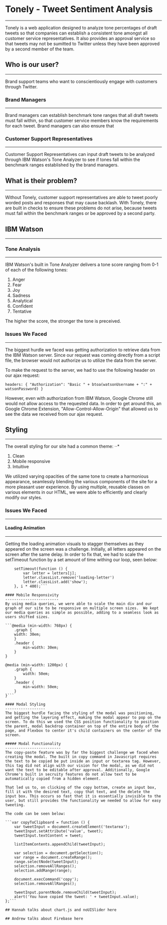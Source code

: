 # Tonely - Tweet Sentiment Analysis
-------------------
Tonely is a web application designed to analyze tone percentages of draft tweets so that companies can establish a consistent tone amongst all customer service representatives. It also provides an approval service so that tweets may not be sumitted to Twitter unless they have been approved by a second member of the team.

## Who is our user?
-------------------
Brand support teams who want to conscientiously engage with customers through Twitter. 

### Brand Managers
------------------
Brand managers can establish benchmark tone ranges that all draft tweets must fall within, so that customer service members know the requirements for each tweet. Brand managers can also ensure that 

### Customer Support Representatives
------------------------------------
Customer Support Representatives can input draft tweets to be analyzed through IBM Watson's Tone Analyzer to see if tones fall within the benchmark ranges established by the brand managers.

## What is their problem?
-------------------
Without Tonely, customer support representatives are able to tweet poorly worded posts and responses that may cause backlash. With Tonely, there are built in checks to ensure these problems do not arise, because tweets must fall within the benchmark ranges or be approved by a second party. 

## IBM Watson
-------------------

### Tone Analysis
-----------------
IBM Watson's built in Tone Analyzer delivers a tone score ranging from 0-1 of each of the following tones:
1. Anger
2. Fear
3. Joy
4. Sadness
5. Analytical
6. Confident
7. Tentative

The higher the score, the stronger the tone is preceived.

### Issues We Faced
-------------------
The biggest hurdle we faced was getting authorization to retrieve data from the IBM Watson server. Since our request was coming directly from a script file, the browser would not authorize us to utilize the data from the server. 

To make the request to the server, we had to use the following header on our ajax request:

`headers: {
    "Authorization": "Basic " + btoa(watsonUsername + ":" + watsonPassword)
}`

However, even with authorization from IBM Watson, Google Chrome still would not allow access to the requested data. In order to get around this, an Google Chrome Extension, "Allow-Control-Allow-Origin" that allowed us to see the data we received from our ajax request.

## Styling
----------
The overall styling for our site had a common theme: 
⋅⋅* 
1. Clean
2. Mobile responsive
3. Intuitive

We utilized varying opacities of the same tone to create a harmonious appearance, seamlessly blending the various components of the site for a more pleasant user experience. By using multiple, reusable classes on various elements in our HTML, we were able to efficiently and clearly modify our styles. 

### Issues We Faced
-------------------

#### Loading Animation
----------------------
Getting the loading animation visuals to stagger themselves as they appeared on the screen was a challenge. Initially, all letters appeared on the screen after the same delay. In order to fix that, we had to scale the setTimeout function by a set amount of time withing our loop, seen below:

````var doSetTimeout = function (j) {
    setTimeout(function () {
        var letter = letters[j];
        letter.classList.remove('loading-letter')
        letter.classList.add('show');
    }, i * 400);```

#### Mobile Responsivity 
------------------------
By using media queries, we were able to scale the main div and our graph of our site to be responsive on multiple screen sizes.  We kept our media queries as simple as possible, adding to a seamless look as users shifted sizes. 

```@media (min-width: 768px) {
    .graph {
    width: 30em;
    }
    .header {
        min-width: 30em;
    }
}

@media (min-width: 1200px) {
    .graph {
        width: 50em;
    }
    .header {
        min-width: 50em;
    }
}```

#### Modal Styling
------------------
The biggest hurdle facing the styling of the modal was positioning, and getting the layering effect, making the modal appear to pop on the screen. To do this we used the CSS position functionality to position the parent, modal backdrop container on top of the entire body of the page, and Flexbox to center it's child containers on the center of the screen. 

##### Modal Functionality
-------------------------
The copy-paste feature was by far the biggest challenge we faced when creating the modal. The built in copy command in Javascript requires the text to be copied be put inside an input or textarea tag. However, this tag did not align with our vision for the modal, as we did not want the text to be editable after approval. Additionally, Google Chrome's built in secruity features do not allow text to be automatically copied from a hidden element. 

That led us to, on clicking of the copy bottom, create an input box, fill it with the desired text, copy that text, and the delete the input box. This occurs so fast that it is essentially invisible to the user, but still provides the functionality we needed to allow for easy tweeting.

The code can be seen below:

```var copyToClipboard = function () {
    var tweetInput = document.createElement('textarea');
    tweetInput.setAttribute('value', tweet);
    tweetInput.textContent = tweet;

    listItemContents.appendChild(tweetInput);

    var selection = document.getSelection();
    var range = document.createRange();
    range.selectNode(tweetInput);
    selection.removeAllRanges();
    selection.addRange(range);

    document.execCommand('copy');
    selection.removeAllRanges();

    tweetInput.parentNode.removeChild(tweetInput);
    alert('You have copied the tweet: ' + tweetInput.value);
};```

## Hannah talks about chart.js and noUISlider here

## Andrew talks about Firebase here
